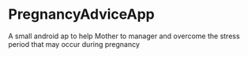 # PregnancyAdviceApp
A small android ap to help Mother to manager and overcome the stress period that may occur during pregnancy
